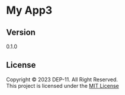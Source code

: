 # My App3

## Version
0.1.0

## License
Copyright &copy; 2023 DEP-11. All Right Reserved. <br>
This project is licensed under the [MIT License](License.txt)